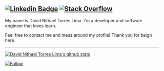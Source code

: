 [![Linkedin Badge](https://img.shields.io/badge/-LinkedIn-0075b5?style=flat-square&logo=Linkedin&logoColor=white&link=https://www.linkedin.com/in/davidprof/)](https://www.linkedin.com/in/davidprof/)
[![Stack Overflow](https://img.shields.io/stackexchange/stackoverflow/r/14097137.svg?color=%23317ef8&label=Stack%20Overflow&logo=stackoverflow)](https://stackoverflow.com/users/14097137/david-nithael-torres-lima)
---

My name is David Nithael Torres Lima. I'm a developer and software engineer that loves learn.

Feel free to contact me and mess around my profile! Thank you for beign here.

---

[![David Nithael Torres Lima's github stats](https://github-readme-stats.vercel.app/api?username=DavidProf)](https://github.com/DavidProf)

[![Follow](https://img.shields.io/github/followers/DavidProf?style=social)](https://github.com/DavidProf)

